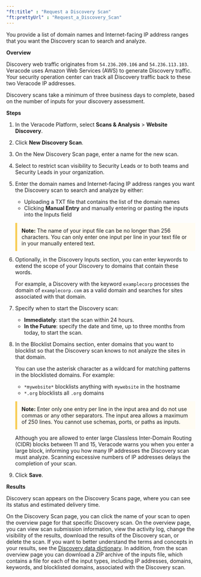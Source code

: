 ```yaml
---
"ft:title" : "Request a Discovery Scan"
"ft:prettyUrl" : "Request_a_Discovery_Scan"
---
```

You provide a list of domain names and Internet-facing IP address ranges that you want the Discovery scan to search and analyze.

<p font-size="13pt"><b>Overview</b></p>

Discovery web traffic originates from `54.236.209.106` and `54.236.113.103`. Veracode uses Amazon Web Services \(AWS\) to generate Discovery traffic. Your security operation center can track all Discovery traffic back to these two Veracode IP addresses.

Discovery scans take a minimum of three business days to complete, based on the number of inputs for your discovery assessment.

<p font-size="13pt"><b>Steps</b></p>

1. In the Veracode Platform, select **Scans & Analysis** \> **Website Discovery**.

2. Click **New Discovery Scan**.

3. On the New Discovery Scan page, enter a name for the new scan.

4. Select to restrict scan visibility to Security Leads or to both teams and Security Leads in your organization.

5. Enter the domain names and Internet-facing IP address ranges you want the Discovery scan to search and analyze by either:

    - Uploading a TXT file that contains the list of the domain names
    - Clicking **Manual Entry** and manually entering or pasting the inputs into the Inputs field

    <p style="background-color:#FFFCF3; padding: 12px; border-left: 5px solid #F7CD55;"><b>Note:</b> The name of your input file can be no longer than 256 characters. You can only enter one input per line in your text file or in your manually entered text.</p>
    
7. Optionally, in the Discovery Inputs section, you can enter keywords to extend the scope of your Discovery to domains that contain these words.

    For example, a Discovery with the keyword `examplecorp` processes the domain of `examplecorp.com` as a valid domain and searches for sites associated with that domain.

8. Specify when to start the Discovery scan:

    - **Immediately**: start the scan within 24 hours.
    - **In the Future**: specify the date and time, up to three months from today, to start the scan.

9. In the Blocklist Domains section, enter domains that you want to blocklist so that the Discovery scan knows to not analyze the sites in that domain.

    You can use the asterisk character as a wildcard for matching patterns in the blocklisted domains. For example:

    -  `*mywebsite*` blocklists anything with `mywebsite` in the hostname
    -  `*.org` blocklists all `.org` domains

    <p style="background-color:#FFFCF3; padding: 12px; border-left: 5px solid #F7CD55;"><b>Note:</b> Enter only one entry per line in the input area and do not use commas or any other separators. The input area allows a maximum of 250 lines. You cannot use schemas, ports, or paths as inputs.</p>

    Although you are allowed to enter large Classless Inter-Domain Routing (CIDR) blocks between 11 and 15, Veracode warns you when you enter a large block, informing you how many IP addresses the Discovery scan must analyze. Scanning excessive numbers of IP addresses delays the completion of your scan.

10. Click **Save**.

<p font-size="13pt"><b>Results</b></p>

Discovery scan appears on the Discovery Scans page, where you can see its status and estimated delivery time.

On the Discovery Scan page, you can click the name of your scan to open the overview page for that specific Discovery scan. On the overview page, you can view scan submission information, view the activity log, change the visibility of the results, download the results of the Discovery scan, or delete the scan. If you want to better understand the terms and concepts in your results, see the [Discovery data dictionary](https://docs.veracode.com/r/Understanding_URL_Structure). In addition, from the scan overview page you can download a ZIP archive of the inputs file, which contains a file for each of the input types, including IP addresses, domains, keywords, and blocklisted domains, associated with the Discovery scan.